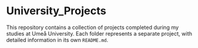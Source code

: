 # University_Projects
This repository contains a collection of projects completed during my studies at Umeå University. Each folder represents a separate project, with detailed information in its own `README.md`.
